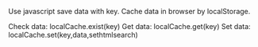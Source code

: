 Use javascript save data with key. 
Cache data in browser by localStorage.

Check data: localCache.exist(key)
Get data:   localCache.get(key)
Set data:   localCache.set(key,data,sethtmlsearch)